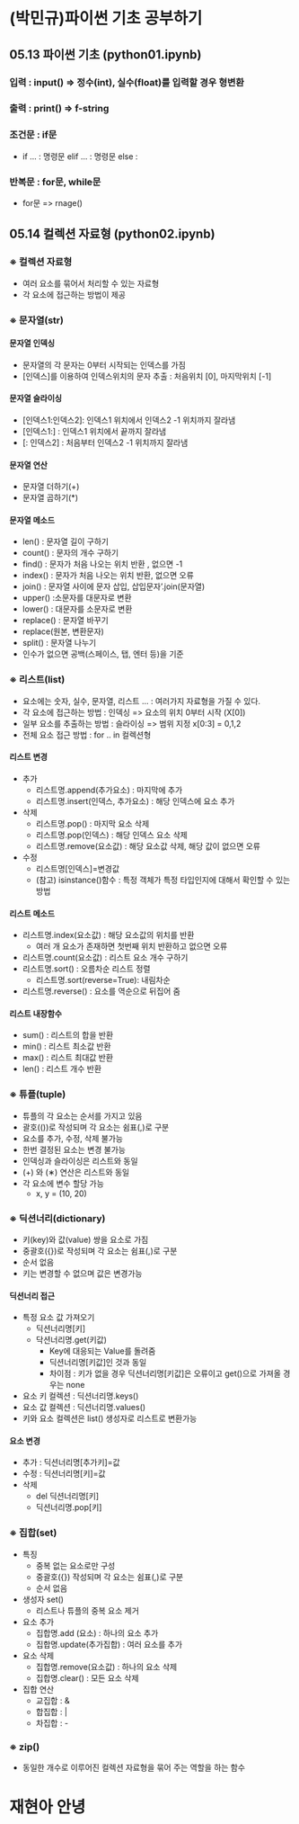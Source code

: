 # (박민규)파이썬 기초 공부하기
## 05.13 파이썬 기초 (python01.ipynb)
### 입력 : input() => 정수(int), 실수(float)를 입력할 경우 형변환
### 출력 : print() => f-string
### 조건문 : if문
  * if ... : 명령문 elif ... : 명령문 else :
### 반복문 : for문, while문 
  * for문 => rnage()
## 05.14 컬렉션 자료형 (python02.ipynb)
### ※ 컬렉션 자료형
  * 여러 요소를 묶어서 처리할 수 있는 자료형 
  * 각 요소에 접근하는 방법이 제공
### ※ 문자열(str)
#### 문자열 인덱싱
  * 문자열의 각 문자는 0부터 시작되는 인덱스를 가짐
  * [인덱스]를 이용하여 인덱스위치의 문자 추출 : 처음위치 [0], 마지막위치 [-1]
#### 문자열 슬라이싱
  * [인덱스1:인덱스2]: 인덱스1 위치에서 인덱스2 -1 위치까지 잘라냄
  * [인덱스1:] : 인덱스1 위치에서 끝까지 잘라냄
  * [: 인덱스2] : 처음부터 인덱스2 -1 위치까지 잘라냄
#### 문자열 연산
  * 문자열 더하기(+)
  * 문자열 곱하기(*)
#### 문자열 메소드
  * len() : 문자열 길이 구하기
  * count() : 문자의 개수 구하기
  * find() : 문자가 처음 나오는 위치 반환 , 없으면 -1
  * index() : 문자가 처음 나오는 위치 반환, 없으면 오류
  * join() : 문자열 사이에 문자 삽입, 삽입문자’.join(문자열)
  * upper() :소문자를 대문자로 변환
  * lower() : 대문자를 소문자로 변환
  * replace() : 문자열 바꾸기
  * replace(원본, 변환문자)
  * split() : 문자열 나누기
  * 인수가 없으면 공백(스페이스, 탭, 엔터 등)을 기준
### ※ 리스트(list)
  * 요소에는 숫자, 실수, 문자열, 리스트 ... : 여러가지 자료형을 가질 수 있다.
  * 각 요소에 접근하는 방법 : 인덱싱 => 요소의 위치 0부터 시작 (X[0])
  * 일부 요소를 추출하는 방법 : 슬라이싱 => 범위 지정 x[0:3] = 0,1,2
  * 전체 요소 접근 방법 : for .. in 컬렉션형
#### 리스트 변경
  * 추가 
    * 리스트명.append(추가요소) : 마지막에 추가
    * 리스트명.insert(인덱스, 추가요소) : 해당 인덱스에 요소 추가
  * 삭제
    * 리스트명.pop() : 마지막 요소 삭제
    * 리스트명.pop(인덱스) : 해당 인덱스 요소 삭제
    * 리스트명.remove(요소값) : 해당 요소값 삭제, 해당 값이 없으면 오류
  * 수정
    * 리스트명[인덱스]=변경값
    * (참고) isinstance()함수 : 특정 객체가 특정 타입인지에 대해서 확인할 수 있는 방법
#### 리스트 메소드
  * 리스트명.index(요소값) : 해당 요소값의 위치를 반환
     * 여러 개 요소가 존재하면 첫번째 위치 반환하고 없으면 오류
  * 리스트명.count(요소값) : 리스트 요소 개수 구하기
  * 리스트명.sort() : 오름차순 리스트 정렬
    * 리스트명.sort(reverse=True): 내림차순
  * 리스트명.reverse() : 요소를 역순으로 뒤집어 줌
#### 리스트 내장함수
  * sum() : 리스트의 합을 반환
  * min() : 리스트 최소값 반환
  * max() : 리스트 최대값 반환
  * len() : 리스트 개수 반환
### ※ 튜플(tuple)
  * 튜플의 각 요소는 순서를 가지고 있음
  * 괄호(())로 작성되며 각 요소는 쉼표(,)로 구분
  * 요소를 추가, 수정, 삭제 불가능
  * 한번 결정된 요소는 변경 불가능
  * 인덱싱과 슬라이싱은 리스트와 동일
  * (+) 와  (∗) 연산은 리스트와 동일
  * 각 요소에 변수 할당 가능
    * x, y = (10, 20)
### ※ 딕션너리(dictionary)
  * 키(key)와 값(value) 쌍을 요소로 가짐
  * 중괄호({})로 작성되며 각 요소는 쉼표(,)로 구분
  * 순서 없음
  * 키는 변경할 수 없으며 값은 변경가능
#### 딕션너리 접근
  * 특정 요소 값 가져오기
    * 딕션너리명[키]
    * 닥션너리명.get(키값)
      * Key에 대응되는 Value를 돌려줌
      * 딕션너리명[키값]인 것과 동일
      * 차이점 : 키가 없을 경우 딕션너리명[키값]은 오류이고 get()으로 가져올 경우는 none
  * 요소 키 컬렉션 : 딕션너리명.keys()
  * 요소 값 컬렉션 : 딕션너리명.values()
  * 키와 요소 컬렉션은 list() 생성자로 리스트로 변환가능
#### 요소 변경
  * 추가 : 딕션너리명[추가키]=값
  * 수정 : 딕션너리명[키]=값
  * 삭제
    * del 딕션너리명[키]
    * 딕션너리명.pop[키]
### ※ 집합(set)
  * 특징
    * 중복 없는 요소로만 구성
    * 중괄호({}) 작성되며 각 요소는 쉼표(,)로 구분
    * 순서 없음
  * 생성자 set()
    * 리스트나 튜플의 중복 요소 제거
  * 요소 추가
    * 집합명.add (요소) : 하나의 요소 추가
    * 집합명.update(추가집합) : 여러 요소를 추가
  * 요소 삭제
    * 집합명.remove(요소값) : 하나의 요소 삭제
    * 집합명.clear() : 모든 요소 삭제
  * 집합 연산
    * 교집합 : &
    * 합집합 : |
    * 차집합 : -
### ※ zip()
  * 동일한 개수로 이루어진 컬렉션 자료형을 묶어 주는 역할을 하는 함수
# 재현아 안녕
